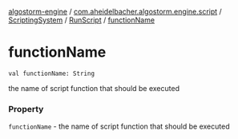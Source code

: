 [algostorm-engine](../../../index.md) / [com.aheidelbacher.algostorm.engine.script](../../index.md) / [ScriptingSystem](../index.md) / [RunScript](index.md) / [functionName](.)

# functionName

`val functionName: String`

the name of script function that should be
executed

### Property

`functionName` - the name of script function that should be
executed
